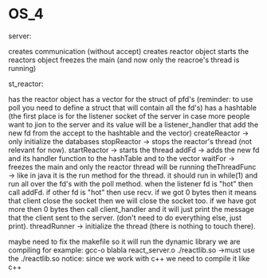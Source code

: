 # OS_4


server: 

  creates communication (without accept)
  creates reactor object
  starts the reactors object
  freezes the main (and now only the reacroe's thread is running)

st_reactor:

  has the reactor object
  has a vector for the struct of pfd's (reminder: to use poll you need to define a struct that will contain all the fd's)
  has a hashtable (the first place is for the listener socket of the server in case more people want to jion to the server and its
                  value will be a listener_handler that add the new fd from the accept to the hashtable and the vector)
  createReactor -> only initialize the databases
  stopReactor -> stops the reactor's thread (not relevant for now).
  startReactor -> starts the thread
  addFd -> adds the new fd and its handler function to the hashTable and to the vector
  waitFor -> freezes the main and only the reactor thread will be running
  theThreadFunc -> like in java it is the run method for the thread. it should run in while(1) and run all over the fd's 
                   with the poll method. when the listener fd is "hot" then call addFd. if other fd is "hot" then use
                   recv. if we got 0 bytes then it means that client close the socket then we will close the socket too.
                   if we have got more then 0 bytes then call client_handler and it will just print the message that the client
                   sent to the server. (don't need to do everything else, just print).
  threadRunner -> initialize the thread (there is nothing to touch there).
  
  
  
  
maybe need to fix the makefile so it will run the dynamic library we are compiling 
for example: gcc-o blabla react_server.o ./reactlib.so ->must use the ./reactlib.so
notice: since we work with c++ we need to compile it like c++
  
